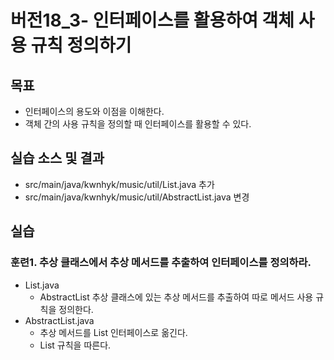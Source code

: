 # 버전18_3- 인터페이스를 활용하여 객체 사용 규칙 정의하기

##  목표

- 인터페이스의 용도와 이점을 이해한다.
- 객체 간의 사용 규칙을 정의할 때 인터페이스를 활용할 수 있다.


## 실습 소스 및 결과

- src/main/java/kwnhyk/music/util/List.java 추가
- src/main/java/kwnhyk/music/util/AbstractList.java 변경

## 실습

### 훈련1. 추상 클래스에서 추상 메서드를 추출하여 인터페이스를 정의하라.

- List.java
    - AbstractList 추상 클래스에 있는 추상 메서드를 추출하여 따로 메서드 사용 규칙을 정의한다.
- AbstractList.java
    - 추상 메서드를 List 인터페이스로 옮긴다.
    - List 규칙을 따른다.
